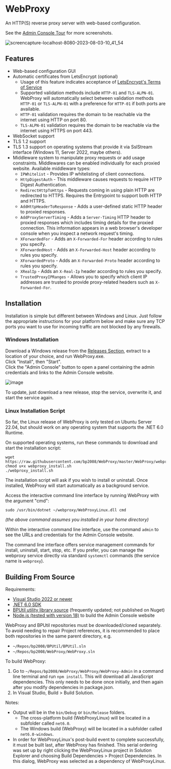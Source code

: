 # WebProxy
An HTTP(S) reverse proxy server with web-based configuration.

See the [Admin Console Tour](https://github.com/bp2008/WebProxy/wiki/Admin-Console-Tour) for more screenshots.

![screencapture-localhost-8080-2023-08-03-10_41_54](https://github.com/bp2008/WebProxy/assets/5639911/35ec868b-7036-4923-bc8b-69eba3ba515b)





## Features
* Web-based configuration GUI
* Automatic certificates from LetsEncrypt (optional)
  * Usage of this feature indicates acceptance of [LetsEncrypt's Terms of Service](https://community.letsencrypt.org/tos)
  * Supported validation methods include `HTTP-01` and `TLS-ALPN-01`.  WebProxy will automatically select between validation methods `HTTP-01` or `TLS-ALPN-01` with a preference for `HTTP-01` if both ports are available.
  * `HTTP-01` validation requires the domain to be reachable via the internet using HTTP on port 80.
  * `TLS-ALPN-01` validation requires the domain to be reachable via the internet using HTTPS on port 443.
* WebSocket support
* TLS 1.2 support
* TLS 1.3 support on operating systems that provide it via SslStream interface (Windows 11, Server 2022, maybe others).
* Middleware system to manipulate proxy requests or add usage constraints.  Middlewares can be enabled individually for each proxied website.  Available middleware types:
  * `IPWhitelist` - Provides IP whitelisting of client connections.
  * `HttpDigestAuth` - This middleware causes requests to require HTTP Digest Authentication.
  * `RedirectHttpToHttps` - Requests coming in using plain HTTP are redirected to HTTPS. Requires the Entrypoint to support both HTTP and HTTPS.
  * `AddHttpHeaderToResponse` - Adds a user-defined static HTTP header to proxied responses.
  * `AddProxyServerTiming` - Adds a `Server-Timing` HTTP header to proxied responses which includes timing details for the proxied connection.  This information appears in a web browser's developer console when you inspect a network request's timing.
  * `XForwardedFor` - Adds an `X-Forwarded-For` header according to rules you specify.
  * `XForwardedHost` - Adds an `X-Forwarded-Host` header according to rules you specify.
  * `XForwardedProto` - Adds an `X-Forwarded-Proto` header according to rules you specify.
  * `XRealIp` - Adds an `X-Real-Ip` header according to rules you specify.
  * `TrustedProxyIPRanges` - Allows you to specify which client IP addresses are trusted to provide proxy-related headers such as `X-Forwarded-For`.





## Installation
Installation is simple but different between Windows and Linux.  Just follow the appropriate instructions for your platform below and make sure any TCP ports you want to use for incoming traffic are not blocked by any firewalls.





### Windows Installation

Download a Windows release from the [Releases Section](https://github.com/bp2008/WebProxy/releases), extract to a location of your choice, and run WebProxy.exe.  
Click "Install", then "Start".  
Click the "Admin Console" button to open a panel containing the admin credentials and links to the Admin Console website.

![image](https://github.com/bp2008/WebProxy/assets/5639911/bba6804d-4d80-4349-b560-b2171245a53d)

To update, just download a new release, stop the service, overwrite it, and start the service again.





### Linux Installation Script

So far, the Linux release of WebProxy is only tested on Ubuntu Server 22.04, but should work on any operating system that supports the .NET 6.0 Runtime.

On supported operating systems, run these commands to download and start the installation script:

```
wget https://raw.githubusercontent.com/bp2008/WebProxy/master/WebProxy/webproxy_install.sh
chmod u+x webproxy_install.sh
./webproxy_install.sh
```

The installation script will ask if you wish to install or uninstall.  Once installed, WebProxy will start automatically as a background service.

Access the interactive command line interface by running WebProxy with the argument "cmd":

```
sudo /usr/bin/dotnet ~/webproxy/WebProxyLinux.dll cmd
```
*(the above command assumes you installed in your home directory)*

Within the interactive command line interface, use the command `admin` to see the URLs and credentials for the Admin Console website.

The command line interface offers service management commands for install, uninstall, start, stop, etc.  If you prefer, you can manage the webproxy service directly via standard `systemctl` commands (the service name is `webproxy`).




## Building From Source

Requirements:
* [Visual Studio 2022 or newer](https://visualstudio.microsoft.com/downloads/)
* [.NET 6.0 SDK](https://dotnet.microsoft.com/en-us/download/visual-studio-sdks)
* [BPUtil utility library source](https://github.com/bp2008/BPUtil) (frequently updated; not published on Nuget)
* [Node.js (tested with version 18)](https://nodejs.org/en/download) to build the Admin Console website

WebProxy and BPUtil repositories must be downloaded/cloned separately.  To avoid needing to repair Project references, it is recommended to place both repositories in the same parent directory, e.g.
* `~/Repos/bp2008/BPUtil/BPUtil.sln`
* `~/Repos/bp2008/WebProxy/WebProxy.sln`

To build WebProxy:
1. Go to `~/Repos/bp2008/WebProxy/WebProxy/WebProxy-Admin` in a command line terminal and run `npm install`.  This will download all JavaScript dependencies.  This only needs to be done once initially, and then again after you modify dependencies in package.json.
2. In Visual Studio, Build > Build Solution.

Notes:
* Output will be in the `bin/Debug` or `bin/Release` folders.
  * The cross-platform build (WebProxyLinux) will be located in a subfolder called `net6.0`.
  * The Windows build (WebProxy) will be located in a subfolder called `net6.0-windows`.
* In order for WebProxyLinux's post-build event to complete successfully, it must be built last, after WebProxy has finished.  This serial ordering was set up by right clicking the WebProxyLinux project in Solution Explorer and choosing Build Dependencies > Project Dependencies.  In this dialog, WebProxy was selected as a dependency of WebProxyLinux.


